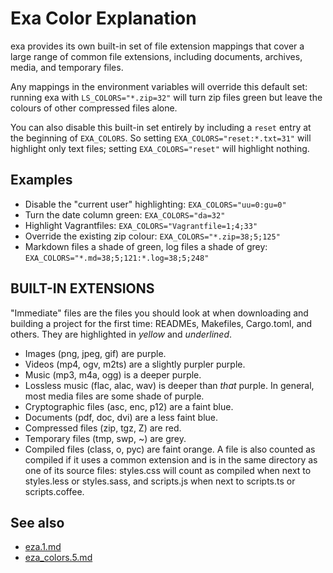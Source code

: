 # Exa Color Explanation

exa provides its own built\-in set of file extension mappings that cover a large range of common file extensions, including documents, archives, media, and temporary files.

Any mappings in the environment variables will override this default set: running exa with `LS_COLORS="*.zip=32"` will turn zip files green but leave the colours of other compressed files alone.

You can also disable this built\-in set entirely by including a
`reset` entry at the beginning of `EXA_COLORS`.
So setting `EXA_COLORS="reset:*.txt=31"` will highlight only text
files; setting `EXA_COLORS="reset"` will highlight nothing.

## Examples

- Disable the "current user" highlighting: `EXA_COLORS="uu=0:gu=0"`
- Turn the date column green: `EXA_COLORS="da=32"`
- Highlight Vagrantfiles: `EXA_COLORS="Vagrantfile=1;4;33"`
- Override the existing zip colour: `EXA_COLORS="*.zip=38;5;125"`
- Markdown files a shade of green, log files a shade of grey:
`EXA_COLORS="*.md=38;5;121:*.log=38;5;248"`

## BUILT\-IN EXTENSIONS

"Immediate" files are the files you should look at when downloading and building a project for the first time: READMEs, Makefiles, Cargo.toml, and others.
They are highlighted in _yellow_ and _underlined_.

- Images (png, jpeg, gif) are purple.
- Videos (mp4, ogv, m2ts) are a slightly purpler purple.
- Music (mp3, m4a, ogg) is a deeper purple.
- Lossless music (flac, alac, wav) is deeper than *that* purple. In general, most media files are some shade of purple.
- Cryptographic files (asc, enc, p12) are a faint blue.
- Documents (pdf, doc, dvi) are a less faint blue.
- Compressed files (zip, tgz, Z) are red.
- Temporary files (tmp, swp, ~) are grey.
- Compiled files (class, o, pyc) are faint orange. A file is also counted as compiled if it uses a common extension and is
in the same directory as one of its source files: styles.css will count as compiled when next to styles.less or styles.sass, and scripts.js when next to scripts.ts or scripts.coffee.


## See also

- [eza.1.md](eza.1.md)
- [eza_colors.5.md](eza_colors.5.md)
